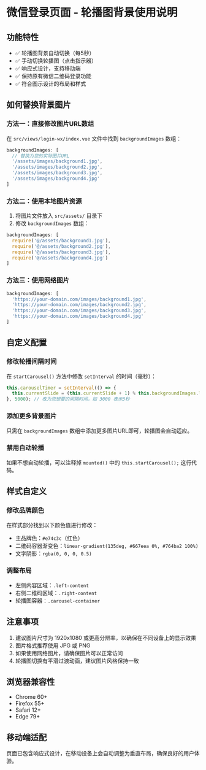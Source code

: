 # 微信登录页面 - 轮播图背景使用说明

## 功能特性

- ✅ 轮播图背景自动切换（每5秒）
- ✅ 手动切换轮播图（点击指示器）
- ✅ 响应式设计，支持移动端
- ✅ 保持原有微信二维码登录功能
- ✅ 符合图示设计的布局和样式

## 如何替换背景图片

### 方法一：直接修改图片URL数组

在 `src/views/login-wx/index.vue` 文件中找到 `backgroundImages` 数组：

```javascript
backgroundImages: [
  // 替换为您的实际图片URL
  '/assets/images/background1.jpg',
  '/assets/images/background2.jpg',
  '/assets/images/background3.jpg',
  '/assets/images/background4.jpg'
]
```

### 方法二：使用本地图片资源

1. 将图片文件放入 `src/assets/` 目录下
2. 修改 `backgroundImages` 数组：

```javascript
backgroundImages: [
  require('@/assets/background1.jpg'),
  require('@/assets/background2.jpg'),
  require('@/assets/background3.jpg'),
  require('@/assets/background4.jpg')
]
```

### 方法三：使用网络图片

```javascript
backgroundImages: [
  'https://your-domain.com/images/background1.jpg',
  'https://your-domain.com/images/background2.jpg',
  'https://your-domain.com/images/background3.jpg',
  'https://your-domain.com/images/background4.jpg'
]
```

## 自定义配置

### 修改轮播间隔时间

在 `startCarousel()` 方法中修改 `setInterval` 的时间（毫秒）：

```javascript
this.carouselTimer = setInterval(() => {
  this.currentSlide = (this.currentSlide + 1) % this.backgroundImages.length;
}, 5000); // 改为您想要的间隔时间，如 3000 表示3秒
```

### 添加更多背景图片

只需在 `backgroundImages` 数组中添加更多图片URL即可，轮播图会自动适应。

### 禁用自动轮播

如果不想自动轮播，可以注释掉 `mounted()` 中的 `this.startCarousel();` 这行代码。

## 样式自定义

### 修改品牌颜色

在样式部分找到以下颜色值进行修改：

- 主品牌色：`#e74c3c`（红色）
- 二维码容器渐变色：`linear-gradient(135deg, #667eea 0%, #764ba2 100%)`
- 文字阴影：`rgba(0, 0, 0, 0.5)`

### 调整布局

- 左侧内容区域：`.left-content`
- 右侧二维码区域：`.right-content`
- 轮播图容器：`.carousel-container`

## 注意事项

1. 建议图片尺寸为 1920x1080 或更高分辨率，以确保在不同设备上的显示效果
2. 图片格式推荐使用 JPG 或 PNG
3. 如果使用网络图片，请确保图片可以正常访问
4. 轮播图切换有平滑过渡动画，建议图片风格保持一致

## 浏览器兼容性

- Chrome 60+
- Firefox 55+
- Safari 12+
- Edge 79+

## 移动端适配

页面已包含响应式设计，在移动设备上会自动调整为垂直布局，确保良好的用户体验。
